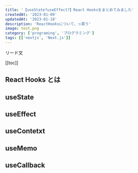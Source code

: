 ```yaml
---
title: '【useState?useEffect?】React Hooksをまとめてみました'
createdAt: '2023-01-09'
updatedAt: '2023-01-10'
description: 'ReactHooksについて、っ買う'
image: test.png
category: ['programing', 'プログラミング']
tags: [['nextjs', 'Next.js']]
---
```


リード文

[[toc]]

## React Hooks とは

## useState

## useEffect

## useContetxt

## useMemo

## useCallback

